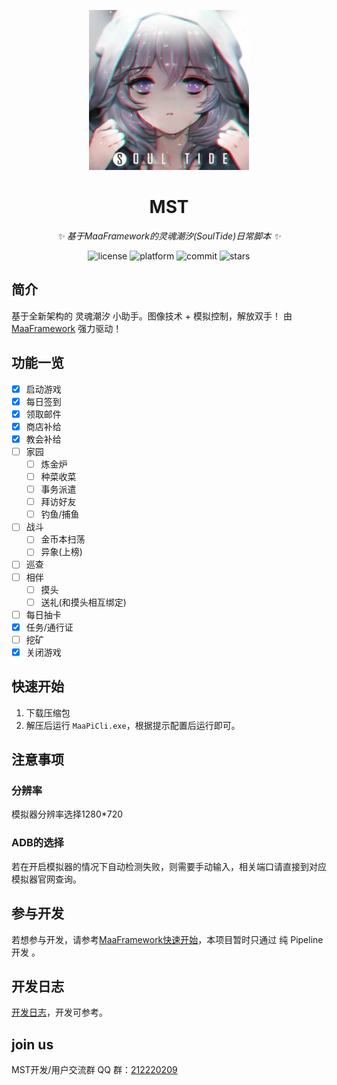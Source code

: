 <!-- markdownlint-disable MD033 MD041 -->
<p align="center">
  <img alt="LOGO" src="https://raw.githubusercontent.com/Windsland52/MST/refs/heads/dev/assets/resource/base/image/Logo/logo.jpg" width="256" height="256" />
</p>

<div align="center">

# MST

<!-- prettier-ignore-start -->
<!-- markdownlint-disable-next-line MD036 -->
_✨ 基于MaaFramework的灵魂潮汐(SoulTide)日常脚本 ✨_
<!-- prettier-ignore-end -->

</div>

<p align="center">
  <img alt="license" src="https://img.shields.io/github/license/Windsland52/MST">
  <img alt="platform" src="https://img.shields.io/badge/platform-Windows-blueviolet">
  <img alt="commit" src="https://img.shields.io/github/commit-activity/m/Windsland52/MST?color=%23ff69b4">
  <img alt="stars" src="https://img.shields.io/github/stars/Windsland52/MST?style=social">
</p>

## 简介

基于全新架构的 灵魂潮汐 小助手。图像技术 + 模拟控制，解放双手！
由 [MaaFramework](https://github.com/MaaXYZ/MaaFramework) 强力驱动！

## 功能一览

- [x] 启动游戏
- [x] 每日签到
- [x] 领取邮件
- [x] 商店补给
- [x] 教会补给
- [ ] 家园
  - [ ] 炼金炉
  - [ ] 种菜收菜
  - [ ] 事务派遣
  - [ ] 拜访好友
  - [ ] 钓鱼/捕鱼
- [ ] 战斗
  - [ ] 金币本扫荡
  - [ ] 异象(上榜)
- [ ] 巡查
- [ ] 相伴
  - [ ] 摸头
  - [ ] 送礼(和摸头相互绑定)
- [ ] 每日抽卡
- [x] 任务/通行证
- [ ] 挖矿
- [x] 关闭游戏

## 快速开始

1. 下载压缩包
2. 解压后运行 `MaaPiCli.exe`，根据提示配置后运行即可。

## 注意事项

### 分辨率

模拟器分辨率选择1280*720

### ADB的选择

若在开启模拟器的情况下自动检测失败，则需要手动输入，相关端口请直接到对应模拟器官网查询。


## 参与开发

若想参与开发，请参考[MaaFramework快速开始](https://github.com/MaaXYZ/MaaFramework/blob/main/docs/zh_cn/1.1-%E5%BF%AB%E9%80%9F%E5%BC%80%E5%A7%8B.md)，本项目暂时只通过 纯 Pipeline 开发 。

## 开发日志

[开发日志](https://windsland52.github.io/)，开发可参考。

## join us

MST开发/用户交流群 QQ 群：[212220209](http://qm.qq.com/cgi-bin/qm/qr?_wv=1027&k=zybZ5ST3IHx8_l8pajwFd9OxpNQzXjdy&authKey=C5qMnDOvB4mVKNNC%2By45eKc%2BLnETkm4XFQmmdrmWzu9qemKW4lurHbf4h4h8%2F0bA&noverify=0&group_code=212220209)